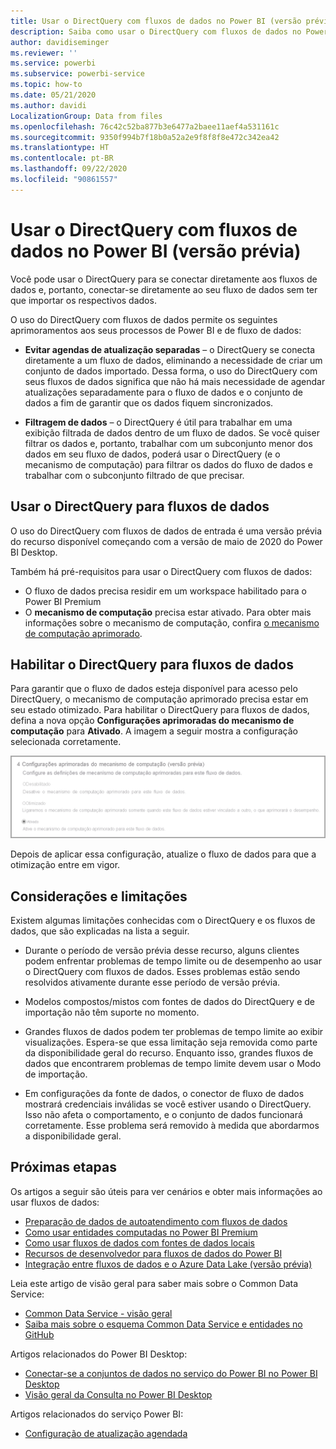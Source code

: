 ```yaml
---
title: Usar o DirectQuery com fluxos de dados no Power BI (versão prévia)
description: Saiba como usar o DirectQuery com fluxos de dados no Power BI
author: davidiseminger
ms.reviewer: ''
ms.service: powerbi
ms.subservice: powerbi-service
ms.topic: how-to
ms.date: 05/21/2020
ms.author: davidi
LocalizationGroup: Data from files
ms.openlocfilehash: 76c42c52ba877b3e6477a2baee11aef4a531161c
ms.sourcegitcommit: 9350f994b7f18b0a52a2e9f8f8f8e472c342ea42
ms.translationtype: HT
ms.contentlocale: pt-BR
ms.lasthandoff: 09/22/2020
ms.locfileid: "90861557"
---
```

# <a name="use-directquery-with-dataflows-in-power-bi-preview"></a>Usar o DirectQuery com fluxos de dados no Power BI (versão prévia)

Você pode usar o DirectQuery para se conectar diretamente aos fluxos de dados e, portanto, conectar-se diretamente ao seu fluxo de dados sem ter que importar os respectivos dados. 

O uso do DirectQuery com fluxos de dados permite os seguintes aprimoramentos aos seus processos de Power BI e de fluxo de dados:

* **Evitar agendas de atualização separadas** – o DirectQuery se conecta diretamente a um fluxo de dados, eliminando a necessidade de criar um conjunto de dados importado. Dessa forma, o uso do DirectQuery com seus fluxos de dados significa que não há mais necessidade de agendar atualizações separadamente para o fluxo de dados e o conjunto de dados a fim de garantir que os dados fiquem sincronizados.

* **Filtragem de dados** – o DirectQuery é útil para trabalhar em uma exibição filtrada de dados dentro de um fluxo de dados. Se você quiser filtrar os dados e, portanto, trabalhar com um subconjunto menor dos dados em seu fluxo de dados, poderá usar o DirectQuery (e o mecanismo de computação) para filtrar os dados do fluxo de dados e trabalhar com o subconjunto filtrado de que precisar.


## <a name="using-directquery-for-dataflows"></a>Usar o DirectQuery para fluxos de dados

O uso do DirectQuery com fluxos de dados de entrada é uma versão prévia do recurso disponível começando com a versão de maio de 2020 do Power BI Desktop. 

Também há pré-requisitos para usar o DirectQuery com fluxos de dados:

* O fluxo de dados precisa residir em um workspace habilitado para o Power BI Premium
* O **mecanismo de computação** precisa estar ativado. Para obter mais informações sobre o mecanismo de computação, confira [o mecanismo de computação aprimorado](service-dataflows-enhanced-compute-engine.md).

## <a name="enable-directquery-for-dataflows"></a>Habilitar o DirectQuery para fluxos de dados

Para garantir que o fluxo de dados esteja disponível para acesso pelo DirectQuery, o mecanismo de computação aprimorado precisa estar em seu estado otimizado. Para habilitar o DirectQuery para fluxos de dados, defina a nova opção **Configurações aprimoradas do mecanismo de computação** para **Ativado**. A imagem a seguir mostra a configuração selecionada corretamente.

![Habilitar o mecanismo de computação aprimorado para fluxos de dados](media/service-dataflows-directquery/dataflows-directquery-01.png)

Depois de aplicar essa configuração, atualize o fluxo de dados para que a otimização entre em vigor. 


## <a name="considerations-and-limitations"></a>Considerações e limitações

Existem algumas limitações conhecidas com o DirectQuery e os fluxos de dados, que são explicadas na lista a seguir.

* Durante o período de versão prévia desse recurso, alguns clientes podem enfrentar problemas de tempo limite ou de desempenho ao usar o DirectQuery com fluxos de dados. Esses problemas estão sendo resolvidos ativamente durante esse período de versão prévia.

* Modelos compostos/mistos com fontes de dados do DirectQuery e de importação não têm suporte no momento.

* Grandes fluxos de dados podem ter problemas de tempo limite ao exibir visualizações. Espera-se que essa limitação seja removida como parte da disponibilidade geral do recurso. Enquanto isso, grandes fluxos de dados que encontrarem problemas de tempo limite devem usar o Modo de importação.

* Em configurações da fonte de dados, o conector de fluxo de dados mostrará credenciais inválidas se você estiver usando o DirectQuery. Isso não afeta o comportamento, e o conjunto de dados funcionará corretamente. Esse problema será removido à medida que abordarmos a disponibilidade geral.



## <a name="next-steps"></a>Próximas etapas

Os artigos a seguir são úteis para ver cenários e obter mais informações ao usar fluxos de dados:

* [Preparação de dados de autoatendimento com fluxos de dados](service-dataflows-overview.md)
* [Como usar entidades computadas no Power BI Premium](service-dataflows-computed-entities-premium.md)
* [Como usar fluxos de dados com fontes de dados locais](service-dataflows-on-premises-gateways.md)
* [Recursos de desenvolvedor para fluxos de dados do Power BI](service-dataflows-developer-resources.md)
* [Integração entre fluxos de dados e o Azure Data Lake (versão prévia)](service-dataflows-azure-data-lake-integration.md)

Leia este artigo de visão geral para saber mais sobre o Common Data Service:
* [Common Data Service - visão geral ](/powerapps/common-data-model/overview)
* [Saiba mais sobre o esquema Common Data Service e entidades no GitHub](https://github.com/Microsoft/CDM)

Artigos relacionados do Power BI Desktop:

* [Conectar-se a conjuntos de dados no serviço do Power BI no Power BI Desktop](../connect-data/desktop-report-lifecycle-datasets.md)
* [Visão geral da Consulta no Power BI Desktop](desktop-query-overview.md)

Artigos relacionados do serviço Power BI:
* [Configuração de atualização agendada](../connect-data/refresh-scheduled-refresh.md)